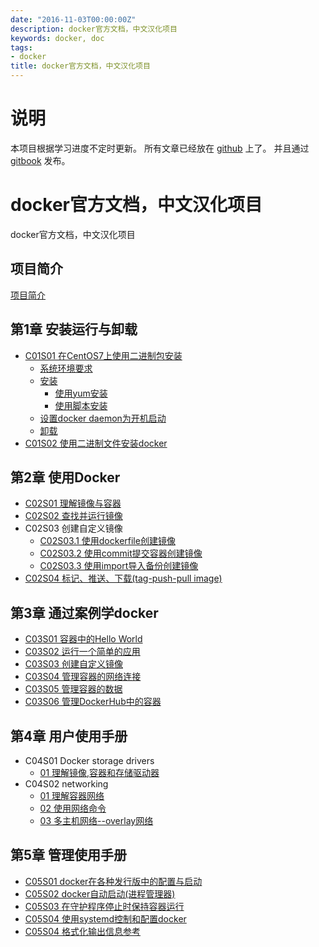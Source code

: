 ```yaml
---
date: "2016-11-03T00:00:00Z"
description: docker官方文档，中文汉化项目
keywords: docker, doc
tags:
- docker
title: docker官方文档，中文汉化项目
---
```


# 说明

本项目根据学习进度不定时更新。
所有文章已经放在 [github](https://github.com/octowhale/doc2cn_docker) 上了。
并且通过 [gitbook](https://octowhale.gitbooks.io/doc2cn_docker/content/) 发布。


# docker官方文档，中文汉化项目
docker官方文档，中文汉化项目

## 项目简介
[项目简介](README.md)

## 第1章 安装运行与卸载
+ [C01S01 在CentOS7上使用二进制包安装](./chapter01/01-install-docker-with-centos.md)
  + [系统环境要求](./chapter01/01-install-docker-with-centos.md#系统环境要求)
  + [安装](./chapter01/01-install-docker-with-centos.md#安装)
    + [使用yum安装](./chapter01/01-install-docker-with-centos.md#使用yum安装)
    + [使用脚本安装](./chapter01/01-install-docker-with-centos.md#使用脚本安装)
  + [设置docker daemon为开机启动](./chapter01/01-install-docker-with-centos.md#设置docker-daemon为开机启动)
  + [卸载](./chapter01/01-install-docker-with-centos.md#卸载)
+ [C01S02 使用二进制文件安装docker](./chapter01/02-installation-from-binaries.md)


## 第2章 使用Docker
+ [C02S01 理解镜像与容器](./chapter02/01-learn-about-images-containers.md)
+ [C02S02 查找并运行镜像](./chapter02/02-find-and-run-the-whalesay-image.md)
+ C02S03 创建自定义镜像
  + [C02S03.1 使用dockerfile创建镜像](./chapter02/03-build-your-own-image-with-dockerfile.md)
  + [C02S03.2 使用commit提交容器创建镜像](./chapter02/03-build-your-own-image-with-commit.md)
  + [C02S03.3 使用import导入备份创建镜像](./chapter02/03-build-your-own-image-with-import.md)
+ [C02S04 标记、推送、下载(tag-push-pull image)](./chapter02/04-tag-push-and-pull-your-image.md)


## 第3章 通过案例学docker
+ [C03S01 容器中的Hello World](./chapter03/01-hello-world-in-a-container.md)
+ [C03S02 运行一个简单的应用](./chapter03/02-run-a-simple-application.md)
+ [C03S03 创建自定义镜像](./chapter03/03-build-your-own-images.md)
+ [C03S04 管理容器的网络连接](./chapter03/04-network-containers.md)
+ [C03S05 管理容器的数据](./chapter03/05-manage-data-in-containers.md)
+ [C03S06 管理DockerHub中的容器](./chapter03/06-store-images-on-docker-hub.md)


## 第4章 用户使用手册
+ C04S01 Docker storage drivers
  + [01 理解镜像,容器和存储驱动器](./chapter04/docker_storage_drivers/01-understand-images-containers-and-storage-drivers.md)
+ C04S02 networking
  + [01 理解容器网络](./chapter04/networking/01-understand-docker-container-networks.md)
  + [02 使用网络命令](./chapter04/networking/02-work-with-network-commands.md)
  + [03 多主机网络--overlay网络](./chapter04/networking/03-get-started-with-multi-host-networking.md)


## 第5章 管理使用手册
  + [C05S01 docker在各种发行版中的配置与启动](./chapter05/01-configuring-and-running-docker-on-various-distributions.md)
  + [C05S02 docker自动启动(进程管理器)](./chapter05/02-automatically-start-containers.md)
  + [C05S03 在守护程序停止时保持容器运行](./chapter05/03-keep-containers-alive-during-daemon-downtime.md)
  + [C05S04 使用systemd控制和配置docker](./chapter05/04-control-and-configure-docker-with-systemd.md)
  + [C05S04 格式化输出信息参考](./chapter05/05-formatting-reference.md)
  